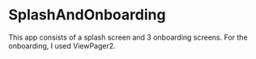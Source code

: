 # SplashAndOnboarding
This app consists of a splash screen and 3 onboarding screens. For the onboarding, I used ViewPager2. 
